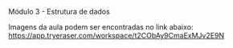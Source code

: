 Módulo 3 - Estrutura de dados

Imagens da aula podem ser encontradas no link abaixo:
https://app.tryeraser.com/workspace/t2CObAy9CmaExMJv2E9N
